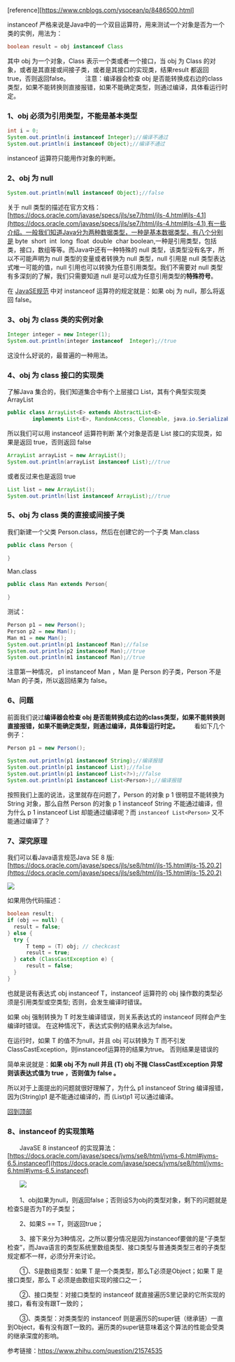 [reference][https://www.cnblogs.com/ysocean/p/8486500.html]

instanceof 严格来说是Java中的一个双目运算符，用来测试一个对象是否为一个类的实例，用法为：
```java
boolean result = obj instanceof Class
```
其中 obj 为一个对象，Class 表示一个类或者一个接口，当 obj 为 Class 的对象，或者是其直接或间接子类，或者是其接口的实现类，结果result 都返回 true，否则返回false。
　　
注意：编译器会检查 obj 是否能转换成右边的class类型，如果不能转换则直接报错，如果不能确定类型，则通过编译，具体看运行时定。
### 1、obj 必须为引用类型，不能是基本类型
```java
int i = 0;
System.out.println(i instanceof Integer);//编译不通过
System.out.println(i instanceof Object);//编译不通过
```
instanceof 运算符只能用作对象的判断。
### 2、obj 为 null
```java
System.out.println(null instanceof Object);//false
```
关于 null 类型的描述在官方文档：[https://docs.oracle.com/javase/specs/jls/se7/html/jls-4.html#jls-4.1](https://docs.oracle.com/javase/specs/jls/se7/html/jls-4.html#jls-4.1) 有一些介绍。一般我们知道Java分为两种数据类型，一种是基本数据类型，有八个分别是 byte  short  int  long  float  double  char boolean,一种是引用类型，包括类，接口，数组等等。而Java中还有一种特殊的 null 类型，该类型没有名字，所以不可能声明为 null 类型的变量或者转换为 null 类型，null 引用是 null 类型表达式唯一可能的值，null 引用也可以转换为任意引用类型。我们不需要对 null 类型有多深刻的了解，我们只需要知道 null 是可以成为任意引用类型的**特殊符号**。


在 [JavaSE规范](https://docs.oracle.com/javase/specs/jls/se8/html/jls-15.html#jls-15.20.2) 中对 instanceof 运算符的规定就是：如果 obj 为 null，那么将返回 false。
### 3、obj 为 class 类的实例对象
```java
Integer integer = new Integer(1);
System.out.println(integer instanceof  Integer);//true
```
这没什么好说的，最普遍的一种用法。
### 4、obj 为 class 接口的实现类

了解Java 集合的，我们知道集合中有个上层接口 List，其有个典型实现类 ArrayList
``` java
public class ArrayList<E> extends AbstractList<E>
        implements List<E>, RandomAccess, Cloneable, java.io.Serializable
```
所以我们可以用 instanceof 运算符判断 某个对象是否是 List 接口的实现类，如果是返回 true，否则返回 false
```java
ArrayList arrayList = new ArrayList();
System.out.println(arrayList instanceof List);//true
```
或者反过来也是返回 true
```java
List list = new ArrayList();
System.out.println(list instanceof ArrayList);//true
```
### 5、obj 为 class 类的直接或间接子类
我们新建一个父类 Person.class，然后在创建它的一个子类 Man.class
```java
public class Person {
 
}
```
Man.class
```java
public class Man extends Person{
     
}
```
测试：
```java
Person p1 = new Person();
Person p2 = new Man();
Man m1 = new Man();
System.out.println(p1 instanceof Man);//false
System.out.println(p2 instanceof Man);//true
System.out.println(m1 instanceof Man);//true
```
注意第一种情况， p1 instanceof Man ，Man 是 Person 的子类，Person 不是 Man 的子类，所以返回结果为 false。
### 6、问题
前面我们说过**编译器会检查 obj 是否能转换成右边的class类型，如果不能转换则直接报错，如果不能确定类型，则通过编译，具体看运行时定。**
　　
看如下几个例子：
```java
Person p1 = new Person();
 
System.out.println(p1 instanceof String);//编译报错
System.out.println(p1 instanceof List);//false
System.out.println(p1 instanceof List<?>);//false
System.out.println(p1 instanceof List<Person>);//编译报错
```

按照我们上面的说法，这里就存在问题了，Person 的对象 p 1 很明显不能转换为 String 对象，那么自然 Person 的对象 p 1 instanceof String 不能通过编译，但为什么 p 1 instanceof List 却能通过编译呢？而 `instanceof List<Person>` 又不能通过编译了？

### 7、深究原理

我们可以看Java语言规范Java SE 8 版: [https://docs.oracle.com/javase/specs/jls/se8/html/jls-15.html#jls-15.20.2](https://docs.oracle.com/javase/specs/jls/se8/html/jls-15.html#jls-15.20.2)

![](https://images2018.cnblogs.com/blog/1120165/201803/1120165-20180302000448613-26394231.png)

如果用伪代码描述：

```java
boolean result;
if (obj == null) {
  result = false;
} else {
  try {
      T temp = (T) obj; // checkcast
      result = true;
  } catch (ClassCastException e) {
      result = false;
  }
}
```

也就是说有表达式 obj instanceof T，instanceof 运算符的 obj 操作数的类型必须是引用类型或空类型; 否则，会发生编译时错误。 

如果 obj 强制转换为 T 时发生编译错误，则关系表达式的 instanceof 同样会产生编译时错误。 在这种情况下，表达式实例的结果永远为false。

在运行时，如果 T 的值不为null，并且 obj 可以转换为 T 而不引发ClassCastException，则instanceof运算符的结果为true。 否则结果是错误的

简单来说就是：**如果 obj 不为 null 并且 (T) obj 不抛 ClassCastException 异常则该表达式值为 true ，否则值为 false 。**

所以对于上面提出的问题就很好理解了，为什么 p1 instanceof String 编译报错，因为(String)p1 是不能通过编译的，而 (List)p1 可以通过编译。

[回到顶部](https://www.cnblogs.com/ysocean/p/8486500.html#_labelTop)

### 8、instanceof 的实现策略

　　JavaSE 8 instanceof 的实现算法：[https://docs.oracle.com/javase/specs/jvms/se8/html/jvms-6.html#jvms-6.5.instanceof](https://docs.oracle.com/javase/specs/jvms/se8/html/jvms-6.html#jvms-6.5.instanceof)

　　![](https://images2018.cnblogs.com/blog/1120165/201803/1120165-20180302002919162-2045599504.png)

　　1、obj如果为null，则返回false；否则设S为obj的类型对象，剩下的问题就是检查S是否为T的子类型；

　　2、如果S == T，则返回true；

　　3、接下来分为3种情况，之所以要分情况是因为instanceof要做的是“子类型检查”，而Java语言的类型系统里数组类型、接口类型与普通类类型三者的子类型规定都不一样，必须分开来讨论。

　　①、S是数组类型：如果 T 是一个类类型，那么T必须是Object；如果 T 是接口类型，那么 T 必须是由数组实现的接口之一；

　　②、接口类型：对接口类型的 instanceof 就直接遍历S里记录的它所实现的接口，看有没有跟T一致的；

　　③、类类型：对类类型的 instanceof 则是遍历S的super链（继承链）一直到Object，看有没有跟T一致的。遍历类的super链意味着这个算法的性能会受类的继承深度的影响。

参考链接：https://www.zhihu.com/question/21574535

